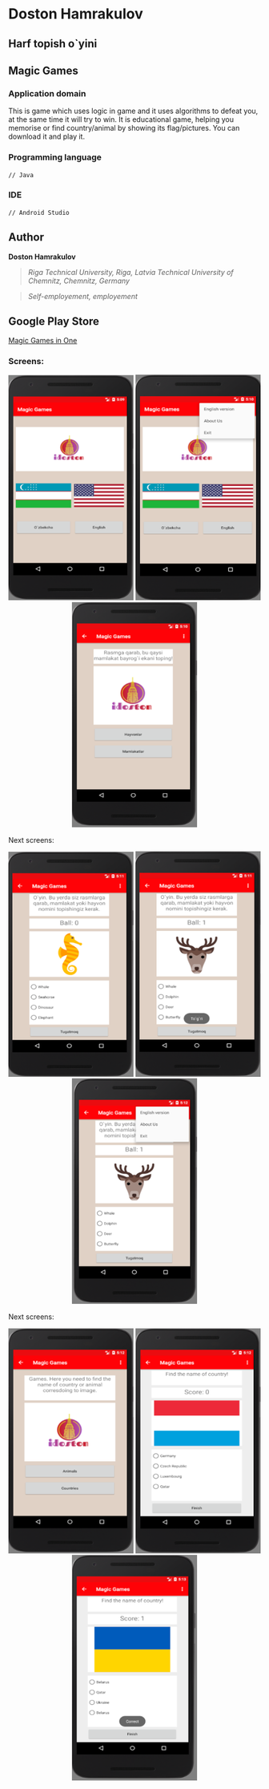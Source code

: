 # Doston Hamrakulov

## Harf topish o`yini

## Magic Games
### Application domain  
This is game which uses logic in game and it uses algorithms to defeat you, at the same time it will try to win. It is educational game, helping you memorise or find country/animal by showing its flag/pictures. You can download it and play it.

### Programming language
```[java]
// Java 
```

### IDE
```[androidstudio]
// Android Studio
```

## Author
**Doston Hamrakulov**
>*Riga Technical University, Riga, Latvia*
>*Technical University of Chemnitz, Chemnitz, Germany*

>*Self-employement, employement*

## Google Play Store

<a href="https://play.google.com/store/apps/details?id=idoston.com.harftopish">Magic Games in One</a>


### Screens:

<p align="center">
	<img width="250px" height="450px" src="https://github.com/dostonhamrakulov/Harf-topish-uyin-Android-uchun/blob/master/Images/images_1.PNG" />
	<img width="250px" height="450px" src="https://github.com/dostonhamrakulov/Harf-topish-uyin-Android-uchun/blob/master/Images/images_2.PNG" />
	<img width="250px" height="450px" src="https://github.com/dostonhamrakulov/Harf-topish-uyin-Android-uchun/blob/master/Images/images_3.PNG" />
</p>



Next screens:

<p align="center">
	<img width="250px" height="450px" src="https://github.com/dostonhamrakulov/Harf-topish-uyin-Android-uchun/blob/master/Images/images_4.PNG" />
	<img width="250px" height="450px" src="https://github.com/dostonhamrakulov/Harf-topish-uyin-Android-uchun/blob/master/Images/images_5.PNG" />
	<img width="250px" height="450px" src="https://github.com/dostonhamrakulov/Harf-topish-uyin-Android-uchun/blob/master/Images/images_6.PNG" />
</p>



Next screens:
<p align="center">
	<img width="250px" height="450px" src="https://github.com/dostonhamrakulov/Harf-topish-uyin-Android-uchun/blob/master/Images/images_7.PNG" />
	<img width="250px" height="450px" src="https://github.com/dostonhamrakulov/Harf-topish-uyin-Android-uchun/blob/master/Images/images_8.PNG" />
	<img width="250px" height="450px" src="https://github.com/dostonhamrakulov/Harf-topish-uyin-Android-uchun/blob/master/Images/images_9.PNG" />
</p>

